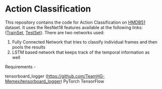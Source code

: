 # Action Classification

This repository contains the code for Action Classification on [HMDB51](http://serre-lab.clps.brown.edu/resource/hmdb-a-large-human-motion-database/#introduction) dataset. It uses the ResNet18 features available at the following links: ([TrainSet](https://www.dropbox.com/s/y23pdfngf7uu4xn/annotated_train_set.p?dl=0), [TestSet](https://www.dropbox.com/s/2zc1vystx0161cr/randomized_annotated_test_set_no_name_no_num.p?dl=0)). There are two networks used:

1. Fully Connected Network that tries to classify individual frames and then pools the results
2. LSTM based network that keeps track of the temporal information as well


Requirements -

tensorboard_logger (https://github.com/TeamHG-Memex/tensorboard_logger)
PyTorch
TensorFlow
